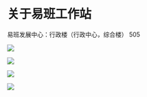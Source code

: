 # 关于易班工作站

易班发展中心：行政楼（行政中心，综合楼） 505

![](https://tva1.sinaimg.cn/large/006y8mN6ly1g6t8t7a2a7j314d0u0ni5.jpg)

![](https://tva1.sinaimg.cn/large/006y8mN6ly1g6t8tp83uqj31480u0qnb.jpg)

![](https://tva1.sinaimg.cn/large/006y8mN6ly1g6t8u6lahlj31470u0qng.jpg)

![](https://tva1.sinaimg.cn/large/006y8mN6ly1g6t8upqp1aj31480u0ncw.jpg)
